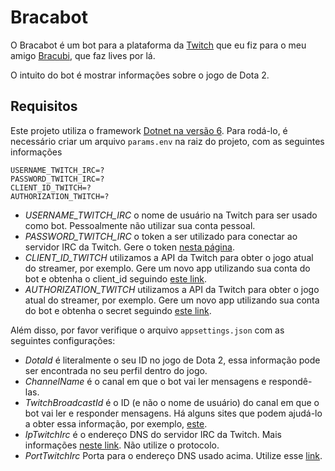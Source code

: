 ﻿# Bracabot

O Bracabot é um bot para a plataforma da [Twitch](https://www.twitch.tv/bracubi) que eu fiz para o meu amigo [Bracubi](https://www.twitch.tv/bracubi), que faz lives por lá.

O intuito do bot é mostrar informações sobre o jogo de Dota 2.

## Requisitos

Este projeto utiliza o framework [Dotnet na versão 6](https://dotnet.microsoft.com/en-us/download/dotnet/6.0). Para rodá-lo, é necessário criar um arquivo `params.env` na raiz do projeto, com as seguintes informações

```
USERNAME_TWITCH_IRC=?
PASSWORD_TWITCH_IRC=?
CLIENT_ID_TWITCH=?
AUTHORIZATION_TWITCH=?
```
- *USERNAME_TWITCH_IRC* o nome de usuário na Twitch para ser usado como bot. Pessoalmente não utilizar sua conta pessoal.
- *PASSWORD_TWITCH_IRC* o token a ser utilizado para conectar ao servidor IRC da Twitch. Gere o token [nesta página](https://twitchapps.com/tmi/).
- *CLIENT_ID_TWITCH* utilizamos a API da Twitch para obter o jogo atual do streamer, por exemplo. Gere um novo app utilizando sua conta do bot e obtenha o client_id seguindo [este link](https://dev.twitch.tv/console).
- *AUTHORIZATION_TWITCH* utilizamos a API da Twitch para obter o jogo atual do streamer, por exemplo. Gere um novo app utilizando sua conta do bot e obtenha o secret seguindo [este link](https://dev.twitch.tv/console).

Além disso, por favor verifique o arquivo `appsettings.json` com as seguintes configurações:

- *DotaId* é literalmente o seu ID no jogo de Dota 2, essa informação pode ser encontrada no seu perfil dentro do jogo.
- *ChannelName* é o canal em que o bot vai ler mensagens e respondê-las.
- *TwitchBroadcastId* é o ID (e não o nome de usuário) do canal em que o bot vai ler e responder mensagens. Há alguns sites que podem ajudá-lo a obter essa informação, por exemplo, [este](https://www.streamweasels.com/tools/convert-twitch-username-to-user-id/).
- *IpTwitchIrc* é o endereço DNS do servidor IRC da Twitch. Mais informações [neste link](https://dev.twitch.tv/docs/irc#connecting-to-the-twitch-irc-server). Não utilize o protocolo.
- *PortTwitchIrc* Porta para o endereço DNS usado acima. Utilize esse [link](https://dev.twitch.tv/docs/irc#connecting-to-the-twitch-irc-server).